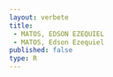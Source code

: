 ```yaml
---
layout: verbete
title:
 - MATOS, EDSON EZEQUIEL
 - MATOS, Edson Ezequiel
published: false
type: R
---
```



